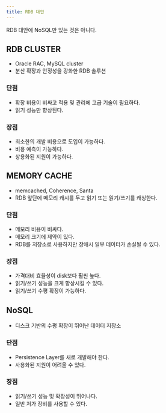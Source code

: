 ```yaml
---
title: RDB 대안
---
```


RDB 대안에 NoSQL만 있는 것은 아니다.

## RDB CLUSTER
* Oracle RAC, MySQL cluster
* 분산 확장과 안정성을 강화한 RDB 솔루션

### 단점
* 확장 비용이 비싸고 적용 및 관리에 고급 기술이 필요하다.
* 읽기 성능만 향상된다.

### 장점
* 최소한의 개발 비용으로 도입이 가능하다.
* 비용 예측이 가능하다.
* 상용화된 지원이 가능하다.

## MEMORY CACHE
* memcached, Coherence, Santa
* RDB 앞단에 메모리 캐시를 두고 읽기 또는 읽기/쓰기를 캐싱한다.

### 단점
* 메모리 비용이 비싸다.
* 메모리 크기에 제약이 있다.
* RDB를 저장소로 사용하지만 장애시 일부 데이터가 손실될 수 있다.

### 장점
* 가격대비 효율성이 disk보다 훨씬 높다.
* 읽기/쓰기 성능을 크게 향상시킬 수 있다.
* 읽기/쓰기 수평 확장이 가능하다.

## NoSQL
* 디스크 기반의 수평 확장이 뛰어난 데이터 저장소

### 단점
* Persistence Layer를 새로 개발해야 한다.
* 사용화된 지원이 어려울 수 있다.

### 장점
* 읽기/쓰기 성능 및 확장성이 뛰어나다.
* 일반 저가 장비를 사용할 수 있다.
